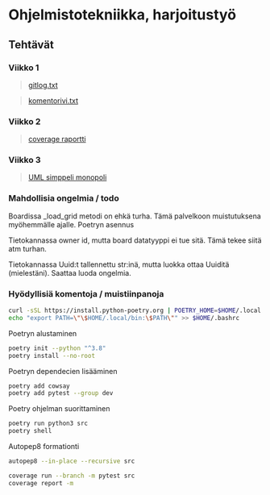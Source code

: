 # Ohjelmistotekniikka, harjoitustyö
## Tehtävät
### Viikko 1
>[gitlog.txt](https://github.com/levitesuo/OhTe/blob/master/laskarit/viikko1/gitlog.txt)

>[komentorivi.txt](https://github.com/levitesuo/OhTe/blob/master/laskarit/viikko1/komentorivi.txt)

### Viikko 2
>[coverage raportti](https://github.com/levitesuo/OhTe/blob/master/laskarit/viikko2/coverage_rep.png)

### Viikko 3
>[UML simppeli monopoli](https://github.com/levitesuo/OhTe/blob/master/laskarit/viikko3/mermaid%20harjottelua/Tehtava_1.md)

### Mahdollisia ongelmia / todo

Boardissa _load_grid metodi on ehkä turha. Tämä palvelkoon muistutuksena myöhemmälle ajalle. 
Poetryn asennus 

Tietokannassa owner id, mutta board datatyyppi ei tue sitä. Tämä tekee siitä atm turhan.

Tietokannassa Uuid:t tallennettu str:inä, mutta luokka ottaa Uuiditä (mielestäni). Saattaa luoda ongelmia.

### Hyödyllisiä komentoja / muistiinpanoja
```sh
curl -sSL https://install.python-poetry.org | POETRY_HOME=$HOME/.local python3 -
echo "export PATH=\"\$HOME/.local/bin:\$PATH\"" >> $HOME/.bashrc

```

Poetryn alustaminen
```sh
poetry init --python "^3.8"
poetry install --no-root
```

Poetryn dependecien lisääminen
```sh
poetry add cowsay
poetry add pytest --group dev
```

Poetry ohjelman suorittaminen
```sh
poetry run python3 src
poetry shell
```

Autopep8 formationti 
```sh
autopep8 --in-place --recursive src
```

```sh
coverage run --branch -m pytest src
coverage report -m
```